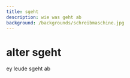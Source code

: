 ```yaml
---
title: sgeht
description: wie was geht ab
background: /backgrounds/schreibmaschine.jpg
---
```

# alter sgeht

ey leude sgeht ab
